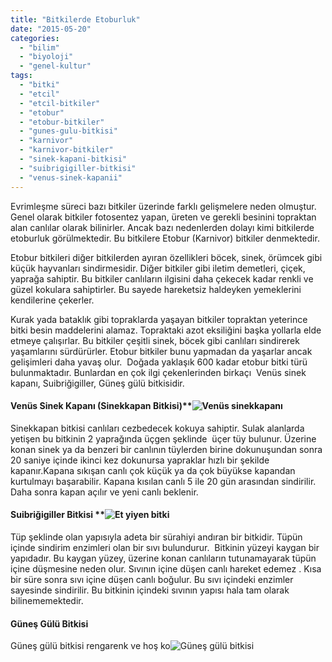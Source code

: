 ```yaml
---
title: "Bitkilerde Etoburluk"
date: "2015-05-20"
categories: 
  - "bilim"
  - "biyoloji"
  - "genel-kultur"
tags: 
  - "bitki"
  - "etcil"
  - "etcil-bitkiler"
  - "etobur"
  - "etobur-bitkiler"
  - "gunes-gulu-bitkisi"
  - "karnivor"
  - "karnivor-bitkiler"
  - "sinek-kapani-bitkisi"
  - "suibrigigiller-bitkisi"
  - "venus-sinek-kapanii"
---
```


Evrimleşme süreci bazı bitkiler üzerinde farklı gelişmelere neden olmuştur. Genel olarak bitkiler fotosentez yapan, üreten ve gerekli besinini topraktan alan canlılar olarak bilinirler. Ancak bazı nedenlerden dolayı kimi bitkilerde etoburluk görülmektedir. Bu bitkilere Etobur (Karnivor) bitkiler denmektedir.

Etobur bitkileri diğer bitkilerden ayıran özellikleri böcek, sinek, örümcek gibi küçük hayvanları sindirmesidir. Diğer bitkiler gibi iletim demetleri, çiçek, yaprağa sahiptir. Bu bitkiler canlıların ilgisini daha çekecek kadar renkli ve güzel kokulara sahiptirler. Bu sayede hareketsiz haldeyken yemeklerini kendilerine çekerler.

Kurak yada bataklık gibi topraklarda yaşayan bitkiler topraktan yeterince bitki besin maddelerini alamaz. Topraktaki azot eksiliğini başka yollarla elde etmeye çalışırlar. Bu bitkiler çeşitli sinek, böcek gibi canlıları sindirerek yaşamlarını sürdürürler. Etobur bitkiler bunu yapmadan da yaşarlar ancak gelişimleri daha yavaş olur.  Doğada yaklaşık 600 kadar etobur bitki türü bulunmaktadır. Bunlardan en çok ilgi çekenlerinden birkaçı  Venüs sinek kapanı, Suibriğigiller, Güneş gülü bitkisidir.

#### Venüs Sinek Kapanı (Sinekkapan Bitkisi)**![Venüs sinekkapanı](../images/venus_fly_trap.jpg)

Sinekkapan bitkisi canlıları cezbedecek kokuya sahiptir. Sulak alanlarda yetişen bu bitkinin 2 yaprağında üçgen şeklinde  üçer tüy bulunur. Üzerine konan sinek ya da benzeri bir canlının tüylerden birine dokunuşundan sonra 20 saniye içinde ikinci kez dokunursa yapraklar hızlı bir şekilde kapanır.Kapana sıkışan canlı çok küçük ya da çok büyükse kapandan kurtulmayı başarabilir. Kapana kısılan canlı 5 ile 20 gün arasından sindirilir. Daha sonra kapan açılır ve yeni canlı beklenir.

#### Suibriğigiller Bitkisi **![Et yiyen bitki](../images/nep371-e1432005643938.jpg)

Tüp şeklinde olan yapısıyla adeta bir sürahiyi andıran bir bitkidir. Tüpün içinde sindirim enzimleri olan bir sıvı bulundurur.  Bitkinin yüzeyi kaygan bir yapıdadır. Bu kaygan yüzey, üzerine konan canlıların tutunamayarak tüpün içine düşmesine neden olur. Sıvının içine düşen canlı hareket edemez . Kısa bir süre sonra sıvı içine düşen canlı boğulur. Bu sıvı içindeki enzimler sayesinde sindirilir. Bu bitkinin içindeki sıvının yapısı hala tam olarak bilinememektedir.

#### Güneş Gülü Bitkisi

Güneş gülü bitkisi rengarenk ve hoş ko![Güneş gülü bitkisi](../images/gunes_gulu_bitkisi_doku_tedavisinde_etkili_1430862669_3971-e1432005328403.jpg)
